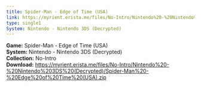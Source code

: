 ```yaml
---
title: Spider-Man - Edge of Time (USA)
link: https://myrient.erista.me/files/No-Intro/Nintendo%20-%20Nintendo%203DS%20(Decrypted)/Spider-Man%20-%20Edge%20of%20Time%20(USA).zip
type: single1
System: Nintendo - Nintendo 3DS (Decrypted)
---
```

<b>Game:</b> Spider-Man - Edge of Time (USA)<br>
<b>System:</b> Nintendo - Nintendo 3DS (Decrypted)<br>
<b>Collection:</b> No-Intro<br>
<b>Download:</b> https://myrient.erista.me/files/No-Intro/Nintendo%20-%20Nintendo%203DS%20(Decrypted)/Spider-Man%20-%20Edge%20of%20Time%20(USA).zip